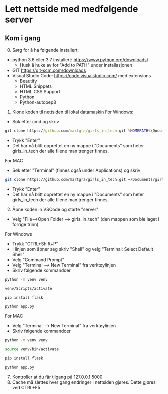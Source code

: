 # Lett nettside med medfølgende server

## Kom i gang

0. Sørg for å ha følgende installert:
* python 3.6 eller 3.7 installert: https://www.python.org/downloads/
  * Husk å huke av for "Add to PATH" under installasjonen
* GIT https://git-scm.com/downloads
* Visual Studio Code: https://code.visualstudio.com/ med extensions
  * Beautify
  * HTML Snippets
  * HTML CSS Support
  * Python
  * Python-autopep8
  
1. Klone koden til nettsiden til lokal datamaskin
For Windows:
* Søk etter cmd og skriv
```cmd
git clone https://github.com/martgra/girls_in_tech.git %HOMEPATH%\Documents\girls_in_tech
```
  * Trykk "Enter"
  * Det har nå blitt opprettet en ny mappe i "Documents" som heter girls_in_tech der alle filene man trenger finnes.

For MAC
* Søk etter "Terminal" (finnes også under Applications) og skriv
```bash
git clone https://github.com/martgra/girls_in_tech.git ~/Documents/girls_in_tech
```
  * Trykk "Enter"
  * Det har nå blitt opprettet en ny mappe i "Documents" som heter girls_in_tech der alle filene man trenger finnes.

2. Åpne koden in VSCode og starte "server"
  * Velg "File-->Open Folder --> girls_in_tech" (den mappen som ble laget i forrige trinn)

For Windows
  * Trykk "CTRL+Shift+P"
  * I linjen som åpner seg skriv "Shell" og velg "Terminal: Select Default Shell"
  * Velg "Command Prompt"
  * Velg "Terminal --> New Terminal" fra verktøylinjen
  * Skriv følgende kommandoer

```cmd
python -m venv venv
```
```cmd 
venv/Scripts/activate
```
```bash 
pip install flask
```
```cmd
python app.py
```
For MAC
  * Velg "Terminal --> New Terminal" fra verktøylinjen
  * Skriv følgende kommandoer

```bash
python -m venv venv
```
```bash 
source venv/bin/activate
```
```bash 
pip install flask
```
```bash
python app.py
```

7. Kontroller at du får tilgang på 127.0.0.1:5000
8. Cache må slettes hver gang endringer i nettsiden gjøres. Dette gjøres ved CTRL+F5
